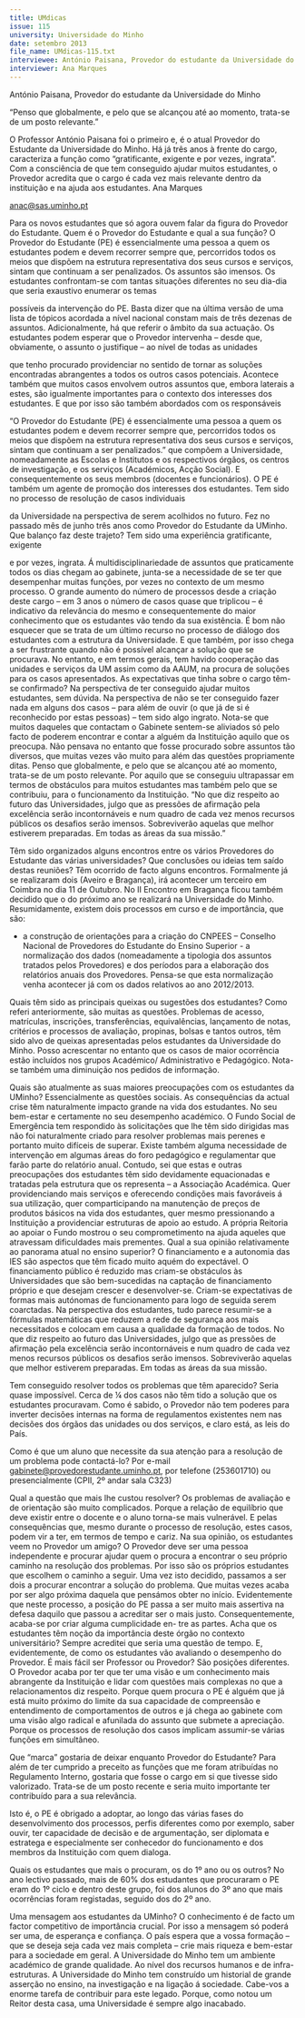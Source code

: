 ```yaml
---
title: UMdicas
issue: 115
university: Universidade do Minho
date: setembro 2013
file_name: UMdicas-115.txt
interviewee: António Paisana, Provedor do estudante da Universidade do Minho
interviewer: Ana Marques
---
```


António Paisana, Provedor do estudante da Universidade do Minho

“Penso que globalmente, e pelo que se alcançou até ao momento, trata-se de um posto relevante.”

O Professor António Paisana foi o primeiro e, é o
atual Provedor do Estudante da Universidade do Minho. Há já três anos à frente do cargo, caracteriza
a função como “gratificante, exigente e por vezes,
ingrata”. Com a consciência de que tem conseguido
ajudar muitos estudantes, o Provedor acredita que o
cargo é cada vez mais relevante dentro da instituição
e na ajuda aos estudantes.
Ana Marques

anac@sas.uminho.pt

Para os novos estudantes que só agora ouvem falar da figura do Provedor do Estudante. Quem é o Provedor do Estudante e qual a
sua função?
O Provedor do Estudante (PE) é essencialmente
uma pessoa a quem os estudantes podem e devem
recorrer sempre que, percorridos todos os meios
que dispõem na estrutura representativa dos seus
cursos e serviços, sintam que continuam a ser penalizados. Os assuntos são imensos. Os estudantes
confrontam-se com tantas situações diferentes no
seu dia-dia que seria exaustivo enumerar os temas

possíveis da intervenção do PE. Basta dizer que na
última versão de uma lista de tópicos acordada a
nível nacional constam mais de três dezenas de
assuntos. Adicionalmente, há que referir o âmbito
da sua actuação. Os estudantes podem esperar que
o Provedor intervenha – desde que, obviamente, o
assunto o justifique – ao nível de todas as unidades

que tenho procurado providenciar no sentido de tornar as soluções encontradas abrangentes a todos
os outros casos potenciais. Acontece também que
muitos casos envolvem outros assuntos que, embora laterais a estes, são igualmente importantes para
o contexto dos interesses dos estudantes. E que por
isso são também abordados com os responsáveis

“O Provedor do Estudante (PE) é essencialmente uma
pessoa a quem os estudantes podem e devem recorrer
sempre que, percorridos todos os meios que dispõem
na estrutura representativa dos seus cursos e serviços,
sintam que continuam a ser penalizados.”
que compõem a Universidade, nomeadamente as
Escolas e Institutos e os respectivos órgãos, os centros de investigação, e os serviços (Académicos, Acção Social). E consequentemente os seus membros
(docentes e funcionários). O PE é também um agente de promoção dos interesses dos estudantes. Tem
sido no processo de resolução de casos individuais

da Universidade na perspectiva de serem acolhidos
no futuro.
Fez no passado mês de junho três anos como
Provedor do Estudante da UMinho. Que balanço faz deste trajeto?
Tem sido uma experiência gratificante, exigente

e por vezes, ingrata. Á multidisciplinariedade de
assuntos que praticamente todos os dias chegam
ao gabinete, junta-se a necessidade de se ter que
desempenhar muitas funções, por vezes no contexto de um mesmo processo. O grande aumento
do número de processos desde a criação deste
cargo – em 3 anos o número de casos quase que
triplicou – é indicativo da relevância do mesmo e
consequentemente do maior conhecimento que os
estudantes vão tendo da sua existência. É bom não
esquecer que se trata de um último recurso no processo de diálogo dos estudantes com a estrutura da
Universidade. E que também, por isso chega a ser
frustrante quando não é possível alcançar a solução
que se procurava. No entanto, e em termos gerais,
tem havido cooperação das unidades e serviços da
UM assim como da AAUM, na procura de soluções
para os casos apresentados.
As expectativas que tinha sobre o cargo têm-se confirmado?
Na perspectiva de ter conseguido ajudar muitos estudantes, sem dúvida. Na perspectiva de não se ter
conseguido fazer nada em alguns dos casos – para
além de ouvir (o que já de si é reconhecido por estas
pessoas) – tem sido algo ingrato. Nota-se que muitos daqueles que contactam o Gabinete sentem-se
aliviados só pelo facto de poderem encontrar e contar a alguém da Instituição aquilo que os preocupa.
Não pensava no entanto que fosse procurado sobre
assuntos tão diversos, que muitas vezes vão muito
para além das questões propriamente ditas. Penso
que globalmente, e pelo que se alcançou até ao momento, trata-se de um posto relevante. Por aquilo
que se conseguiu ultrapassar em termos de obstáculos para muitos estudantes mas também pelo que
se contribuiu, para o funcionamento da Instituição.
“No que diz respeito ao
futuro das Universidades,
julgo que as pressões de
afirmação pela excelência
serão incontornáveis e
num quadro de cada vez
menos recursos públicos
os desafios serão imensos.
Sobreviverão aquelas que
melhor estiverem preparadas. Em todas as áreas da
sua missão.”


Têm sido organizados alguns encontros entre os vários Provedores do Estudante das várias universidades? Que conclusões ou ideias
tem saído destas reuniões?
Têm ocorrido de facto alguns encontros. Formalmente já se realizaram dois (Aveiro e Bragança),
irá acontecer um terceiro em Coimbra no dia 11 de
Outubro.
No II Encontro em Bragança ficou também decidido
que o do próximo ano se realizará na Universidade
do Minho. Resumidamente, existem dois processos
em curso e de importância, que são:
- a construção de orientações para a criação do
CNPEES – Conselho Nacional de Provedores do
Estudante do Ensino Superior - a normalização dos
dados (nomeadamente a tipologia dos assuntos
tratados pelos Provedores) e dos períodos para a
elaboração dos relatórios anuais dos Provedores.
Pensa-se que esta normalização venha acontecer já
com os dados relativos ao ano 2012/2013.

Quais têm sido as principais queixas ou sugestões dos estudantes?
Como referi anteriormente, são muitas as questões. Problemas de acesso, matrículas, inscrições,
transferências, equivalências, lançamento de notas,
critérios e processos de avaliação, propinas, bolsas
e tantos outros, têm sido alvo de queixas apresentadas pelos estudantes da Universidade do Minho.
Posso acrescentar no entanto que os casos de maior
ocorrência estão incluídos nos grupos Académico/
Administrativo e Pedagógico. Nota-se também uma
diminuição nos pedidos de informação.

Quais são atualmente as suas maiores preocupações com os estudantes da UMinho?
Essencialmente as questões sociais. As consequências da actual crise têm naturalmente impacto
grande na vida dos estudantes. No seu bem-estar
e certamente no seu desempenho académico. O
Fundo Social de Emergência tem respondido às
solicitações que lhe têm sido dirigidas mas não foi
naturalmente criado para resolver problemas mais
perenes e portanto muito difíceis de superar. Existe
também alguma necessidade de intervenção em algumas áreas do foro pedagógico e regulamentar que
farão parte do relatório anual.
Contudo, sei que estas e outras preocupações dos
estudantes têm sido devidamente equacionadas e
tratadas pela estrutura que os representa – a Associação Académica. Quer providenciando mais serviços e oferecendo condições mais favoráveis á sua
utilização, quer comparticipando na manutenção de
preços de produtos básicos na vida dos estudantes,
quer mesmo pressionando a Instituição a providenciar estruturas de apoio ao estudo. A própria Reitoria
ao apoiar o Fundo mostrou o seu comprometimento
na ajuda aqueles que atravessam dificuldades mais
prementes.
Qual a sua opinião relativamente ao panorama atual no ensino superior?
O financiamento e a autonomia das IES são aspectos que têm ficado muito aquém do expectável. O
financiamento público é reduzido mas criam-se obstáculos às Universidades que são bem-sucedidas na
captação de financiamento próprio e que desejam
crescer e desenvolver-se.
Criam-se expectativas de formas mais autónomas
de funcionamento para logo de seguida serem coarctadas. Na perspectiva dos estudantes, tudo parece resumir-se a fórmulas matemáticas que reduzem
a rede de segurança aos mais necessitados e colocam em causa a qualidade da formação de todos.
No que diz respeito ao futuro das Universidades,
julgo que as pressões de afirmação pela excelência
serão incontornáveis e num quadro de cada vez menos recursos públicos os desafios serão imensos.
Sobreviverão aquelas que melhor estiverem preparadas. Em todas as áreas da sua missão.

Tem conseguido resolver todos os problemas
que têm aparecido?
Seria quase impossível. Cerca de ¼ dos casos não
têm tido a solução que os estudantes procuravam.
Como é sabido, o Provedor não tem poderes para
inverter decisões internas na forma de regulamentos
existentes nem nas decisões dos órgãos das unidades ou dos serviços, e claro está, as leis do País.

Como é que um aluno que necessite da sua
atenção para a resolução de um problema
pode contactá-lo?
Por e-mail gabinete@provedorestudante.uminho.pt,
por telefone (253601710) ou presencialmente (CPII,
2º andar sala C323)

Qual a questão que mais lhe custou resolver?
Os problemas de avaliação e de orientação são muito complicados. Porque a relação de equilíbrio que
deve existir entre o docente e o aluno torna-se mais
vulnerável. E pelas consequências que, mesmo durante o processo de resolução, estes casos, podem
vir a ter, em termos de tempo e cariz.
Na sua opinião, os estudantes veem no Provedor um amigo?
O Provedor deve ser uma pessoa independente e
procurar ajudar quem o procura a encontrar o seu
próprio caminho na resolução dos problemas. Por
isso são os próprios estudantes que escolhem o caminho a seguir. Uma vez isto decidido, passamos a
ser dois a procurar encontrar a solução do problema. Que muitas vezes acaba por ser algo próxima
daquela que pensámos obter no início. Evidentemente que neste processo, a posição do PE passa
a ser muito mais assertiva na defesa daquilo que
passou a acreditar ser o mais justo. Consequentemente, acaba-se por criar alguma cumplicidade en-
tre as partes.
Acha que os estudantes têm noção da importância deste órgão no contexto universitário?
Sempre acreditei que seria uma questão de tempo.
E, evidentemente, de como os estudantes vão avaliando o desempenho do Provedor.
É mais fácil ser Professor ou Provedor?
São posições diferentes. O Provedor acaba por ter
que ter uma visão e um conhecimento mais abrangente da Instituição e lidar com questões mais
complexas no que a relacionamentos diz respeito.
Porque quem procura o PE é alguém que já está
muito próximo do limite da sua capacidade de compreensão e entendimento de comportamentos de
outros e já chega ao gabinete com uma visão algo
radical e afunilada do assunto que submete a apreciação. Porque os processos de resolução dos casos
implicam assumir-se várias funções em simultâneo.


Que “marca” gostaria de deixar enquanto
Provedor do Estudante?
Para além de ter cumprido a preceito as funções
que me foram atribuídas no Regulamento Interno,
gostaria que fosse o cargo em si que tivesse sido
valorizado. Trata-se de um posto recente e seria muito importante ter contribuído para a sua relevância.

Isto é, o PE é obrigado a adoptar, ao longo das várias fases do desenvolvimento dos processos, perfis
diferentes como por exemplo, saber ouvir, ter capacidade de decisão e de argumentação, ser diplomata e estratega e especialmente ser conhecedor do
funcionamento e dos membros da Instituição com
quem dialoga.

Quais os estudantes que mais o procuram, os
do 1º ano ou os outros?
No ano lectivo passado, mais de 60% dos estudantes que procuraram o PE eram do 1º ciclo e dentro
deste grupo, foi dos alunos do 3º ano que mais ocorrências foram registadas, seguido dos do 2º ano.

Uma mensagem aos estudantes da UMinho?
O conhecimento é de facto um factor competitivo de
importância crucial. Por isso a mensagem só poderá
ser uma, de esperança e confiança.
O país espera que a vossa formação – que se deseja
seja cada vez mais completa – crie mais riqueza
e bem-estar para a sociedade em geral. A Universidade do Minho tem um ambiente académico de
grande qualidade. Ao nível dos recursos humanos
e de infra-estruturas. A Universidade do Minho tem
construído um historial de grande asserção no ensino, na investigação e na ligação á sociedade.
Cabe-vos a enorme tarefa de contribuir para este
legado. Porque, como notou um Reitor desta casa,
uma Universidade é sempre algo inacabado.


